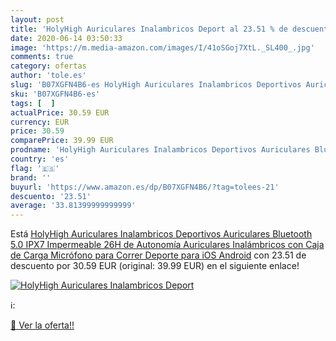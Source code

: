 ```yaml
---
layout: post
title: 'HolyHigh Auriculares Inalambricos Deport al 23.51 % de descuento'
date: 2020-06-14 03:50:33
image: 'https://m.media-amazon.com/images/I/41oSGoj7XtL._SL400_.jpg'
comments: true
category: ofertas
author: 'tole.es'
slug: 'B07XGFN4B6-es HolyHigh Auriculares Inalambricos Deportivos Auriculares...'
sku: 'B07XGFN4B6-es'
tags: [  ]
actualPrice: 30.59 EUR
currency: EUR
price: 30.59
comparePrice: 39.99 EUR
prodname: 'HolyHigh Auriculares Inalambricos Deportivos Auriculares Bluetooth 5.0 IPX7 Impermeable 26H de Autonomía Auriculares Inalámbricos con Caja de Carga Micrófono para Correr Deporte para iOS Android'
country: 'es'
flag: '🇪🇸'
brand: ''
buyurl: 'https://www.amazon.es/dp/B07XGFN4B6/?tag=tolees-21'
descuento: '23.51'
average: '33.81399999999999'
---
```


Está [HolyHigh Auriculares Inalambricos Deportivos Auriculares Bluetooth 5.0 IPX7 Impermeable 26H de Autonomía Auriculares Inalámbricos con Caja de Carga Micrófono para Correr Deporte para iOS Android](https://www.amazon.es/dp/B07XGFN4B6/?tag=tolees-21) con 23.51 de descuento por 30.59 EUR (original: 39.99 EUR) en el siguiente enlace!

[![HolyHigh Auriculares Inalambricos Deport](https://m.media-amazon.com/images/I/41oSGoj7XtL._SL400_.jpg)](https://www.amazon.es/dp/B07XGFN4B6/?tag=tolees-21)

ℹ️:


[🛒 Ver la oferta!!](https://www.amazon.es/dp/B07XGFN4B6/?tag=tolees-21)
